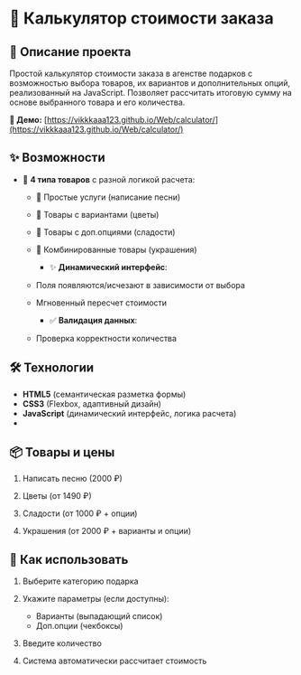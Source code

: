 # 🧮 Калькулятор стоимости заказа

## 📝 Описание проекта
Простой калькулятор стоимости заказа в агенстве подарков с возможностью выбора товаров, их вариантов и дополнительных опций, реализованный на JavaScript. Позволяет рассчитать итоговую сумму на основе выбранного товара и его количества.

**🔗 Демо:** [https://vikkkaaa123.github.io/Web/calculator/](https://vikkkaaa123.github.io/Web/calculator/)

## ✨ Возможности
- 🎯 **4 типа товаров** с разной логикой расчета:
  - 🎵 Простые услуги (написание песни)
  - 💐 Товары с вариантами (цветы)
  - 🍫 Товары с доп.опциями (сладости)
  - 💍 Комбинированные товары (украшения)
 
    - ✨ **Динамический интерфейс**:
  - Поля появляются/исчезают в зависимости от выбора
  - Мгновенный пересчет стоимости
 
    - ✅ **Валидация данных**:
  - Проверка корректности количества
 
    
## 🛠 Технологии
- **HTML5** (семантическая разметка формы)
- **CSS3** (Flexbox, адаптивный дизайн)
- **JavaScript** (динамический интерфейс, логика расчета)
- 
## 📦 Товары и цены
1. Написать песню (2000 ₽)

2. Цветы (от 1490 ₽)

3. Сладости (от 1000 ₽ + опции)

4. Украшения (от 2000 ₽ + варианты и опции)

## 🚀 Как использовать
1. Выберите категорию подарка
    
2. Укажите параметры (если доступны):
   - Варианты (выпадающий список)
   - Доп.опции (чекбоксы)

3. Введите количество

4. Система автоматически рассчитает стоимость
